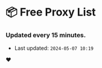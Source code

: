 # :package: Free Proxy List
### Updated every 15 minutes.

- Last updated: `2024-05-07 10:19`

:heart:
